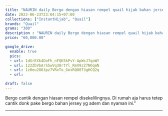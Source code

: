 ```yaml
---
title: "NAURIN daily Bergo dengan hiasan rempel quail hijab bahan jersey"
date: 2023-06-23T23:04:15+07:00
collections: ["InstantHijab", "Quail"]
brands: "Quail"
grams: "300"
description : "NAURIN daily Bergo dengan hiasan rempel quail hijab bahan jersey"
price: "60,000.00"

google_drive:
  enable: true
  pics:
  - url: 1dXrEXk4DoFh_nFQK5kPvY-ApWsJ7qoWY
  - url: 122ZbVbArS5wVq38rtYl_RmX9zZ7NOqmN
  - url: 1z0eu2863pz7VRxTo_GexRQ08T3gHCQ2q
  - url: 

draft: false
---
```


Bergo cantik dengan hiasan rempel disekelilingnya. Di rumah aja harus tetep cantik donk pake bergo bahan jersey yg adem dan nyaman ini."

-----------    
 

